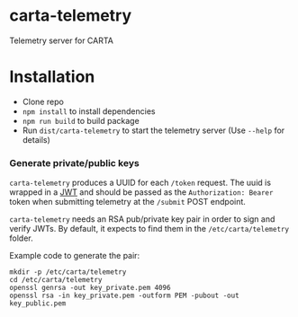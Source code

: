 # carta-telemetry

Telemetry server for CARTA

# Installation

- Clone repo
- `npm install` to install dependencies
- `npm run build` to build package
- Run `dist/carta-telemetry` to start the telemetry server (Use `--help` for details)

### Generate private/public keys

`carta-telemetry` produces a UUID for each `/token` request. The uuid is wrapped in a [JWT](https://jwt.io/) and should be passed as the `Authorization: Bearer` token when
submitting telemetry at the `/submit` POST endpoint.

`carta-telemetry` needs an RSA pub/private key pair in order to sign and verify JWTs. By default, it expects to find them in the `/etc/carta/telemetry` folder.

Example code to generate the pair:

```shell
mkdir -p /etc/carta/telemetry
cd /etc/carta/telemetry
openssl genrsa -out key_private.pem 4096
openssl rsa -in key_private.pem -outform PEM -pubout -out key_public.pem
```